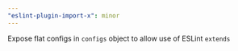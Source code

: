 ```yaml
---
"eslint-plugin-import-x": minor
---
```


Expose flat configs in `configs` object to allow use of ESLint `extends`
